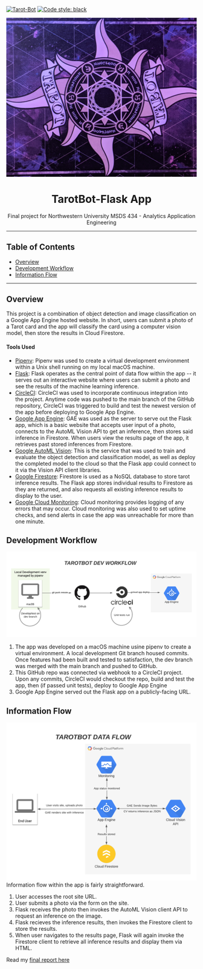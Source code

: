 [![Tarot-Bot](https://circleci.com/gh/christophrico/Tarot-Bot-Webapp.svg?style=svg&circle-token=0f063d010843f5c678b9d06cb3568cd847348293)](https://github.com/christophrico/Tarot-Bot-Webapp)
[![Code style: black](https://img.shields.io/badge/code%20style-black-000000.svg)](https://github.com/psf/black)

<!-- HEADER -->
![Header Image](./assets/tarot.jpg)
<p align="center">
  <h1 align="center">TarotBot-Flask App</h1>
  <p align="center">
     Final project for Northwestern University MSDS 434 - Analytics Application Engineering
  </p>
</p>

***
## Table of Contents
* [Overview](#Overview)
* [Development Workflow](#DevelopmentWorkflow)
* [Information Flow](#InformationFlow)


***
## Overview
This project is a combination of object detection and image classification on a Google App Engine hosted website. In short, users can submit a photo of a Tarot card and the app will classify the card using a computer vision model, then store the results in Cloud Firestore.

#### Tools Used
* [Pipenv](https://pipenv.pypa.io/en/latest/): Pipenv was used to create a virtual development environment within a Unix shell running on my local macOS machine.
* [Flask](https://flask.palletsprojects.com/en/1.1.x/): Flask operates as the central point of data flow within the app -- it serves out an interactive website where users can submit a photo and see the results of the machine learning inference.
* [CircleCI](https://circleci.com/): CircleCI was used to incorporate continuous integration into the project. Anytime code was pushed to the main branch of the GitHub repository, CircleCI was triggered to build and test the newest version of the app before deploying to Google App Engine.
* [Google App Engine](https://cloud.google.com/appengine): GAE was used as the server to serve out the Flask app, which is a basic website that accepts user input of a photo, connects to the AutoML Vision API to get an inference, then stores said inference in Firestore. When users view the results page of the app, it retrieves past stored inferences from Firestore.
* [Google AutoML Vision](https://cloud.google.com/vision): This is the service that was used to train and evaluate the object detection and classification model, as well as deploy the completed model to the cloud so that the Flask app could connect to it via the Vision API client libraries.
* [Google Firestore](https://firebase.google.com/products/firestore): Firestore is used as a NoSQL database to store tarot inference results. The Flask app stores individual results to Firestore as they are returned, and also requests all existing inference results to display to the user.
* [Google Cloud Monitoring](https://cloud.google.com/monitoring): Cloud monitoring provides logging of any errors that may occur. Cloud monitoring was also used to set uptime checks, and send alerts in case the app was unreachable for more than one minute.


## Development Workflow
![Development Flow](./assets/434_development_workflow.png)
1. The app was developed on a macOS machine usine pipenv to create a virtual environment. A local development Git branch housed commits. Once features had been built and tested to satisfaction, the dev branch was merged with the main branch and pushed to GitHub.
2. This GitHub repo was connected via webhook to a CircleCI project. Upon any commits, CircleCI would checkout the repo, build and test the app, then (if passed unit tests), deploy to Google App Engine
3. Google App Engine served out the Flask app on a publicly-facing URL.


## Information Flow
![Information Flow](./assets/434_app_diagram.png)
Information flow within the app is fairly straightforward.
1. User accesses the root site URL.
2. User submits a photo via the form on the site.
3. Flask receives the photo then invokes the AutoML Vision client API to request an inference on the image.
4. Flask recieves the inference results, then invokes the Firestore client to store the results.
5. When user navigates to the results page, Flask will again invoke the Firestore client to retrieve all inference results and display them via HTML.



Read my [final report here](./assets/Christopher_Rico_MSDS434_Final.pdf)
